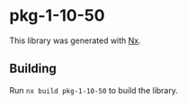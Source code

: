 # pkg-1-10-50

This library was generated with [Nx](https://nx.dev).

## Building

Run `nx build pkg-1-10-50` to build the library.

